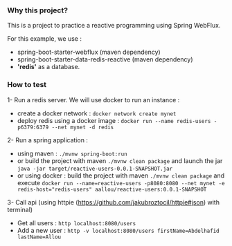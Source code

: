 ### Why this project?
This is a project to practice a reactive programming using Spring WebFlux.

For this example, we use : 
- spring-boot-starter-webflux (maven dependency)
- spring-boot-starter-data-redis-reactive (maven dependency)
- **'redis'** as a database.

### How to test

1- Run a redis server. 
We will use docker to run an instance : 
- create a docker network : `docker network create mynet`
- deploy redis using a docker image : `docker run --name redis-users -p6379:6379 --net mynet -d redis`

2- Run a spring application : 
- using maven : `./mvnw spring-boot:run`
- or build the project with maven `./mvnw clean package` and launch the jar `java -jar target/reactive-users-0.0.1-SNAPSHOT.jar`
- or using docker : build the project with maven `./mvnw clean package` 
and execute `docker run --name=reactive-users -p8080:8080 --net mynet -e redis-host="redis-users" aallou/reactive-users:0.0.1-SNAPSHOT`

3- Call api (using httpie (https://github.com/jakubroztocil/httpie#json) with terminal)
- Get all users : `http localhost:8080/users`
- Add a new user : `http -v localhost:8080/users firstName=Abdelhafid lastName=Allou`
